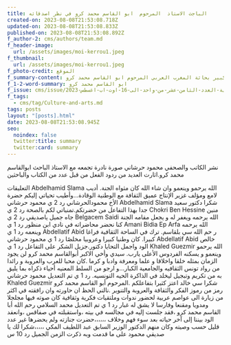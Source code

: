```yaml
---
title: الباجث الاستاذ  المرحوم  ابو القاسم محمد كرو في نظر اصدقائه
created-on: 2023-08-08T21:53:08.718Z
updated-on: 2023-08-08T21:53:08.833Z
published-on: 2023-08-08T21:53:08.892Z
f_author-2: cms/authors/team.md
f_header-image:
  url: /assets/images/moi-kerrou1.jpeg
f_thumbnail:
  url: /assets/images/moi-kerrou1.jpeg
f_photo-credit: الموقع
f_summary-content: ذكريات مع الكاتب الكبير بحاثة المغرب العربي المرحوم ابو القاسم محمد كرو
f_1-2-word-summary: ابو القاسم محمد كرو
f_issue: cms/issue/مجلة-الثقافية-التونسية-العدد-الثامن-عشر-من-واحد-الى-16-اوت-اب-اغسطس-2023.md
f_tags:
  - cms/tag/Culture-and-arts.md
tags: posts
layout: "[posts].html"
date: 2023-08-08T21:53:08.945Z
seo:
  noindex: false
  twitter:title: summary
  twitter:card: summary
---
```

ن﻿شر الكاتب والصحفي محمود حرشاني صورة نادرة  تجمعه مع الاستاذ الباحث ابوالقاسم محمد كرو.اثارت العديد من  ردود الفعل من قبل عدد من الكتاب والباحثين

التعليقات Abdelhamid Slama الله يرحمو وينعمو وان شاء الله كان مثواه الجنة. أديب لامع ومؤلف غزير الإنتاج عميق الثقافة مع الوطنية الوقادة...وأطيب تحياتي إليكم حضرة الأخ محمودالحرشاني رد 2 ي محمود حرشاني Abdelhamid Slama شكرا دكتور سعيد جدا بهذا التفاعل من حضرتكم.تمنياتي لكم بالصحة رد 2 ي Chokri Ben Hessine منين جاه جميل ياصديقي رد 2 ي Belgacem Saidi الله يرحمه ويغفر له و يجعل مقامه الجنة كنا نحضر محاضراته في نادي ابن منظور رد 1 ي Amani Bidia Ep Arfa الله يرحمه وينعمه رد 1 ي Abdellatif Abid ر حم الله سي بلقاسم. ترك في الساحة الثقافية فراغا كبيرا. كان وطنيا كبيرا وعروبيا مخلصًا رد 1 ي محمود حرشاني Abdellatif Abid خالص الود واجمل التحايا دكتور.جزيل الشكر على التفاعل رد 1 ي Khaled Guezmir الله يرحمو وينعمو و يسكنه الفردوس الأعلى يارب. سيدي وأخي الاكبر أبوالقاسم محمد كرو لن يجود الزمان بمثله خلقا واخلاقا و علما ومعرفة وادبا و كرما .كان محبا للعرب والعروبة و رائدا من رواد تونس الثقافيه والجامعية الكبار...و ارجو من السلط المعنيه أحياء ذكراه بما يليق به من تكريم وتبجيل ليخلد في الذاكرة الحيه التونسيه. رد 1 ي تم التعديل محمود حرشاني Khaled Guezmir شكرا سي خالد اعتز كثيرا بتفاعلكم .المرحوم أبو القاسم محمد كرو رمز من رموز الفكر والثقافة والعروبة والتنوير .نالني الحظ ان حاورته وان رافقته في اكثر من زيارة الى عواصم عربية لحضور ندوات وملتقيات فكرية وثقافية كان صوته فيها مجلجلا ومدويا ومقنعا وفارسا لا يشق له غبار رد 1 ي تم التعديل محمد السلامي رحم الله أبا القاسم محمد كرو ،فقد جلست إليه في مجالسه في بيته ،واستقبلته في صفاقس ،وانعقد الود بيننا إلى آخر حياته بعد سوء فهم وخلاف ،،،،،،حضرت جنازته ولم يحضرها غير عدد قليل حسب وصيته وكان منهم الدكتور الوزير السابق عبد اللطيف المكي ،،،،،شكرا لك يا صديقي محمود على ما قدمت وبه ذكرت الزمن الجميل رد 10 س